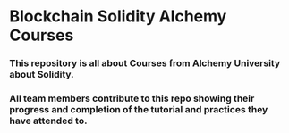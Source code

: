 ﻿# Blockchain Solidity Alchemy Courses 
### This repository is all about Courses from Alchemy University about Solidity. 
### All team members contribute to this repo showing their progress and completion of the tutorial and practices they have attended to.

